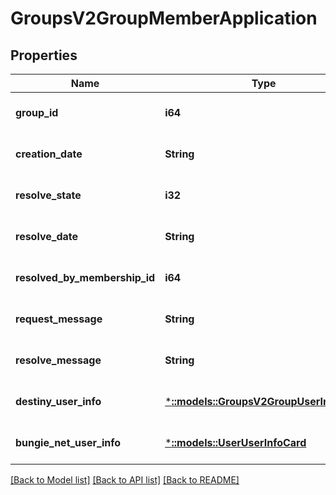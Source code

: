 # GroupsV2GroupMemberApplication

## Properties
Name | Type | Description | Notes
------------ | ------------- | ------------- | -------------
**group_id** | **i64** |  | [optional] [default to null]
**creation_date** | **String** |  | [optional] [default to null]
**resolve_state** | **i32** |  | [optional] [default to null]
**resolve_date** | **String** |  | [optional] [default to null]
**resolved_by_membership_id** | **i64** |  | [optional] [default to null]
**request_message** | **String** |  | [optional] [default to null]
**resolve_message** | **String** |  | [optional] [default to null]
**destiny_user_info** | [***::models::GroupsV2GroupUserInfoCard**](GroupsV2.GroupUserInfoCard.md) |  | [optional] [default to null]
**bungie_net_user_info** | [***::models::UserUserInfoCard**](User.UserInfoCard.md) |  | [optional] [default to null]

[[Back to Model list]](../README.md#documentation-for-models) [[Back to API list]](../README.md#documentation-for-api-endpoints) [[Back to README]](../README.md)



